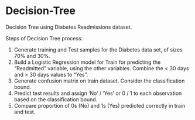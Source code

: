 # Decision-Tree
Decision Tree using Diabetes Readmissions dataset.

Steps of Decision Tree process:
1. Generate training and Test samples for the Diabetes data set, of sizes 70% and 30%. 
2. Build a Logistic Regression model for Train for predicting the “Readmitted” variable, using the other variables. Combine the < 30 days and > 30 days values to “Yes”. 
3. Generate confusion matrix on train dataset. Consider the classification bound.
4. Predict test results and assign ‘No’ / ‘Yes’ or 0 / 1 to each observation based on the classification bound.
5. Compare proportion of 0s (No) and 1s (Yes) predicted correctly in train and test.

